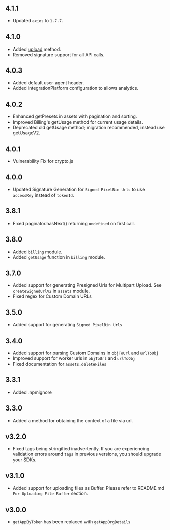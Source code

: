 ## 4.1.1

-   Updated `axios` to `1.7.7`.

## 4.1.0

-   Added [upload](./README.md#upload) method.
-   Removed signature support for all API calls.

## 4.0.3

-   Added default user-agent header.
-   Added integrationPlatform configuration to allows analytics.

## 4.0.2

-   Enhanced getPresets in assets with pagination and sorting.
-   Improved Billing's getUsage method for current usage details.
-   Deprecated old getUsage method; migration recommended, instead use getUsageV2.

## 4.0.1

-   Vulnerability Fix for crypto.js

## 4.0.0

-   Updated Signature Generation for `Signed PixelBin Urls` to use `accessKey` instead of `tokenId`.

## 3.8.1

-   Fixed paginator.hasNext() returning `undefined` on first call.

## 3.8.0

-   Added `billing` module.
-   Added `getUsage` function in `billing` module.

## 3.7.0

-   Added support for generating Presigned Urls for Multipart Upload. See `createSignedUrlV2` in `assets` module.
-   Fixed regex for Custom Domain URLs

## 3.5.0

-   Added support for generating `Signed PixelBin Urls`

## 3.4.0

-   Added support for parsing Custom Domains in `objToUrl` and `urlToObj`
-   Improved support for worker urls in `objToUrl` and `urlToObj`
-   Fixed documentation for `assets.deleteFiles`

## 3.3.1

-   Added .npmignore

## 3.3.0

-   Added a method for obtaining the context of a file via url.

## v3.2.0

-   Fixed tags being stringified inadvertently. If you are experiencing validation errors around `tags` in previous versions, you should upgrade your SDKs.

## v3.1.0

-   Added support for uploading files as Buffer. Please refer to README.md `For Uploading File Buffer` section.

## v3.0.0

-   `getAppByToken` has been replaced with `getAppOrgDetails`
